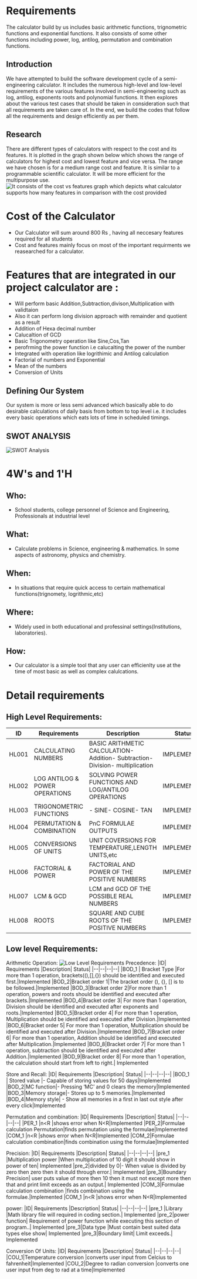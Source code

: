 # Requirements
The calculator build by us includes basic arithmetic functions, trignometric functions and exponential functions. It also consists of some other functions including power, log, antilog, permutation and combination functions.
## Introduction

We have attempted to build the software development cycle of a semi-engineering calculator. It includes the numerous high-level and low-level requirements of the various features involved in semi-engineering such as log, antilog, exponents roots and polynomial functions. It then explores about the various test cases that should be taken in consideration such that all requirements are taken care of. In the end, we build the codes that follow all the requirements and design efficiently as per them.
 
## Research

There are different types of calculators with respect to the cost and its features. It is plotted in the graph shown below which shows the range of calculators for highest cost and lowest feature and vice versa. The range we have chosen is for a medium range cost and feature. It is similar to a programmable scientific calculator. It will be more efficient for the multipurpose use.
![It consists of the cost vs features graph which depicts what calculator supports how many features in comparison with the cost provided](https://user-images.githubusercontent.com/78869160/107908451-15f5f300-6f7c-11eb-812a-11f2a8746f17.png)




# Cost of the Calculator 
* Our Calculator will sum around 800 Rs , having all neccesary features required for all students 
* Cost and features mainly focus on most of the important requirments we reasearched for a calculator.

# Features that are integrated in our project calculator are : 
* Will perform basic Addition,Subtraction,divison,Multiplication with validtaion
* Also it can perform long division approach with remainder and quotient as a result
* Addition of Hexa decimal number
* Calucaltion of GCD
* Basic Trigonometry operation like Sine,Cos,Tan
* perofrming the power function i.e calucalting the power of the number
* Integrated with operation like logrithimic and Antilog calculation
* Factorial of numbers and Exponential 
* Mean of the numbers
* Conversion of Units


## Defining Our System

Our system is more or less semi advanced which basically able to do desirable calculations of daily basis from bottom to top level i.e. it includes every basic operations which eats lots of time in scheduled timings.  

## SWOT ANALYSIS
![SWOT Analysis](https://user-images.githubusercontent.com/78869361/107869760-91da3780-6eb7-11eb-83fb-4aace3c89394.jpg)

# 4W&#39;s and 1&#39;H

## Who:
* School students, 
college personnel of Science and Engineering,
Professionals at industrial level


## What:
* Calculate problems in Science, engineering & mathematics. 
In some aspects of astronomy, physics and chemistry. 

## When:

* In situations that require quick access to certain mathematical functions(trignomety, logrithmic,etc)

## Where:

* Widely used in both educational and professinal settings(Institutions, laboratories).

## How:

* Our calculator is a simple tool that any user can efficienlty use at the time of most basic as well as complex calulcations.

# Detail requirements
## High Level Requirements:

|**ID**  |**Requirements**  | **Description**  |**Status**  |
| --- | --- | --- | --- |
|HL001 | CALCULATING NUMBERS | BASIC ARITHMETIC CALCULATION- Addition- Subtraction- Division- multiplication |IMPLEMENTED |
|HL002 |LOG ANTILOG & POWER OPERATIONS | SOLVING POWER FUNCTIONS AND LOG/ANTILOG OPERATIONS|IMPLEMENTED |
|HL003 |TRIGONOMETRIC FUNCTIONS|- SINE- COSINE- TAN |IMPLEMENTED |
|HL004 |PERMUTATION & COMBINATION |  PnC FORMULAE OUTPUTS |IMPLEMENTED|
|HL005 |CONVERSIONS OF UNITS |  UNIT COVERSIONS FOR TEMPERATURE,LENGTH UNITS,etc  |IMPLEMENTED|
|HL006 |FACTORIAL & POWER |  FACTORIAL AND POWER OF THE POSITIVE NUMBERS  |IMPLEMENTED |
|HL007 |LCM & GCD |  LCM and GCD OF THE POSSIBLE REAL NUMBERS  |IMPLEMENTED |
|HL008 |ROOTS | SQUARE AND CUBE ROOTS OF THE POSITIVE NUMBERS  |IMPLEMENTED |

##  Low level Requirements:
Arithmetic Operation:
![Low Level Requirements](https://user-images.githubusercontent.com/78871033/107877502-e6e76f00-6ef2-11eb-9db1-a903f1b9325b.png)
Precedence:
|ID| Requirements  |Description| Status|
|--|--|--|--|
|BOD_1 | Bracket Type |For more than 1 operation, brackets((),[],{}) should be identified and executed first.|Implemented
|BOD_2|Bracket order 1|The bracket order (), {}, [] is to be followed.|Implemented
|BOD_3|Bracket order 2|For more than 1 operation, powers and roots should be identified and executed after brackets.|Implemented
|BOD_4|Bracket order 3| For more than 1 operation, Division should be identified and executed after exponents and roots.|Implemented
|BOD_5|Bracket order 4|  For more than 1 operation, Multiplication should be identified and executed after Division.|Implemented
|BOD_6|Bracket order 5|  For more than 1 operation, Multiplication should be identified and executed after Division.|Implemented
|BOD_7|Bracket order 6| For more than 1 operation, Addition should be identified and executed after Multiplication.|Implemented
|BOD_8|Bracket order 7| For more than 1 operation, subtraction should be identified and executed after Addition.|Implemented
|BOD_9|Bracket order 8| For more than 1 operation, the calculation should start from left to right.| Implemented

Store and Recall:
|ID| Requirements  |Description| Status|
|--|--|--|--|
|BOD_1 | Stored value |-   Capable of storing values for 50 days|Implemented
|BOD_2|MC function|-   Pressing ‘MC’ and 0 clears the memory|Implemented
|BOD_3|Memory storage|-   Stores up to 5 memories.|Implemented
|BOD_4|Memory style| -   Show all memories in a first in last out style after every click|Implemented

Permutation and combination:
|ID| Requirements  |Description| Status|
|--|--|--|--|
|PER_1 |n<R |shows error when N<R|Implemented
|PER_2|Formulae calculation Permutation|finds permutation using the formulae|Implemented
|COM_1 |n<R |shows error when N<R|Implemented
|COM_2|Formulae calculation combination|finds combination using the formulae|Implemented

Precision:
|ID| Requirements  |Description| Status|
|--|--|--|--|
|pre_1 |Multiplication power |When multiplication of 10 digit it should show in power of ten| Implemented
|pre_2|divided by 0|-   When value is divided by zero then zero then it should through error.| Implemented
|pre_3|Boundary Precision| user puts value of more then 10 then it must not except more then that and print limit exceeds as an output.| Implemented
|COM_3|Formulae calculation combination |finds combination using the formulae.|Implemented
|COM_1 |n<R |shows error when N<R|Implemented

power:
|ID| Requirements  |Description| Status|
|--|--|--|--|
|pre_1 |Library |Math library file will required in coding section.| Implemented
|pre_2|power function| Requirement of power function while executing this section of program..| Implemented
|pre_3|Data type |Must contain best suited data types else show| Implemented
|pre_3|Boundary limit| Limit exceeds.| Implemented

Conversion Of Units:
|ID| Requirements  |Description| Status|
|--|--|--|--|
|COU_1|Temperature conversion |converts user input from Celcius to fahrenheit|Implemented
|COU_2|Degree to radian conversion |converts one user input from deg to rad at a time|Implemented
